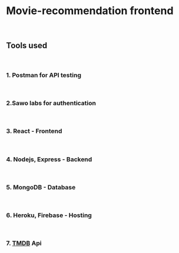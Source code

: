 # Movie-recommendation frontend
<br>

## Tools used
<br>

### 1. Postman for API testing
<br>

### 2.Sawo labs for authentication
<br>

### 3. React - Frontend
<br>

### 4. Nodejs, Express - Backend
<br>

### 5. MongoDB - Database
<br>

### 6. Heroku, Firebase - Hosting
<br>

### 7. [TMDB](https://www.themoviedb.org) Api
